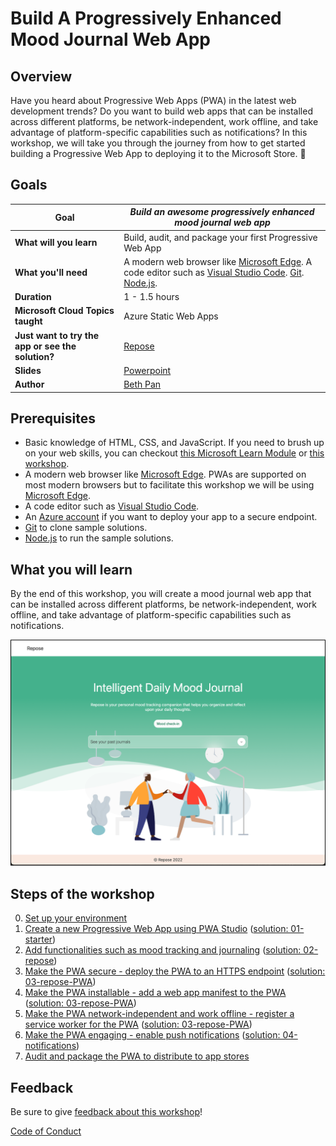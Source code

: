 # Build A Progressively Enhanced Mood Journal Web App

## Overview
Have you heard about Progressive Web Apps (PWA) in the latest web development trends? Do you want to build web apps that can be installed across different platforms, be network-independent, work offline, and take advantage of platform-specific capabilities such as notifications? In this workshop, we will take you through the journey from how to get started building a Progressive Web App to deploying it to the Microsoft Store. 🧠

## Goals

| **Goal** | *Build an awesome progressively enhanced mood journal web app* |
| -------- | -------------------------------------------------------------- |
| **What will you learn** | Build, audit, and package your first Progressive Web App |
| **What you'll need** | A modern web browser like [Microsoft Edge](https://aka.ms/learn-pwa/workshop/edge). A code editor such as [Visual Studio Code](https://aka.ms/learn-pwa/workshop/vscode). [Git](https://git-scm.com/downloads). [Node.js](https://nodejs.org/en/). |
| **Duration** | 1 - 1.5 hours |
| **Microsoft Cloud Topics taught** | Azure Static Web Apps |
| **Just want to try the app or see the solution?** | [Repose](https://gentle-mud-08de3661e.1.azurestaticapps.net/) |
| **Slides** | [Powerpoint](slides.pptx) |
| **Author** | [Beth Pan](https://twitter.com/beth_panx) |

## Prerequisites

- Basic knowledge of HTML, CSS, and JavaScript. If you need to brush up on your web skills, you can checkout [this Microsoft Learn Module](https://aka.ms/learn-pwa/workshop/docs.microsoft.com/learn/modules/build-simple-website/) or [this workshop](https://aka.ms/learn-pwa/workshop/github.com/microsoft/workshop-library/tree/main/full/build-resume-website).
- A modern web browser like [Microsoft Edge](https://aka.ms/learn-pwa/workshop/edge). PWAs are supported on most modern browsers but to facilitate this workshop we will be using [Microsoft Edge](https://aka.ms/learn-pwa/workshop/edge).
- A code editor such as [Visual Studio Code](https://aka.ms/learn-pwa/workshop/vscode).
- An [Azure account](https://aka.ms/learn-pwa/workshop/azure.microsoft.com/free/students/) if you want to deploy your app to a secure endpoint.
- [Git](https://git-scm.com/downloads) to clone sample solutions.
- [Node.js](https://nodejs.org/en/) to run the sample solutions.

## What you will learn

By the end of this workshop, you will create a mood journal web app that can be installed across different platforms, be network-independent, work offline, and take advantage of platform-specific capabilities such as notifications.

![image of completed project](images/home.png)

## Steps of the workshop

0. [Set up your environment](0-setup.md)
1. [Create a new Progressive Web App using PWA Studio](1-create-pwa.md) ([solution: 01-starter](solution/01-starter/))
2. [Add functionalities such as mood tracking and journaling](2-add-content.md) ([solution: 02-repose](solution/02-repose/))
3. [Make the PWA secure - deploy the PWA to an HTTPS endpoint](3-deploy-to-Azure.md) ([solution: 03-repose-PWA](solution/03-repose-PWA/))
4. [Make the PWA installable - add a web app manifest to the PWA](4-add-web-manifest.md) ([solution: 03-repose-PWA](solution/03-repose-PWA/public/manifest.json))
5. [Make the PWA network-independent and work offline - register a service worker for the PWA](5-register-service-worker.md) ([solution: 03-repose-PWA](solution/03-repose-PWA/))
6. [Make the PWA engaging - enable push notifications](6-notifications.md) ([solution: 04-notifications](solution/04-notifications/))
7. [Audit and package the PWA to distribute to app stores](7-store-ready.md)

## Feedback

Be sure to give [feedback about this workshop](https://forms.office.com/r/MdhJWMZthR)!

[Code of Conduct](../CODE_OF_CONDUCT.md)

